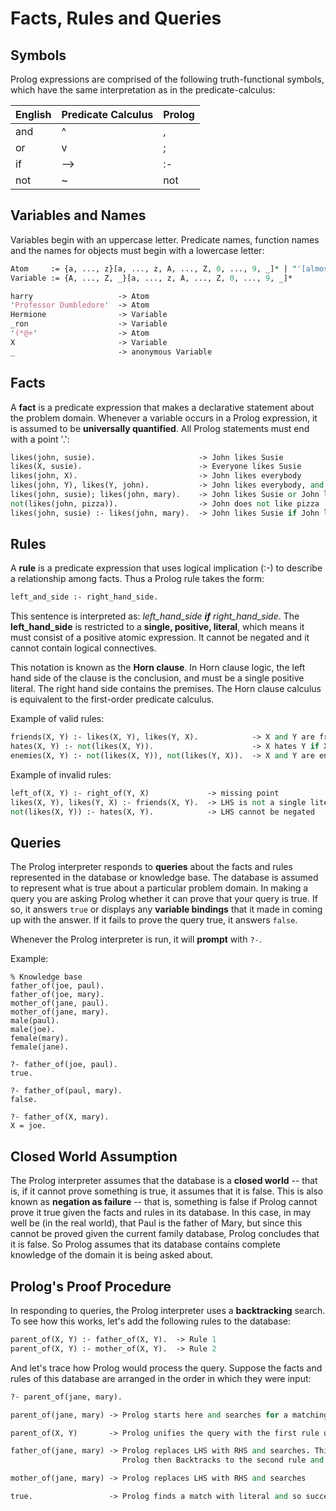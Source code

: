 # Facts, Rules and Queries

## Symbols

Prolog expressions are comprised of the following truth-functional symbols, which have the same interpretation as in the predicate-calculus:

| English | Predicate Calculus | Prolog |
|---------|--------------------|--------|
| and     | ^                  | ,      |
| or      | v                  | ;      |
| if      | -->                | :-     |
| not     | ~                  | not    |

## Variables and Names

Variables begin with an uppercase letter. Predicate names, function names and the names for objects must begin with a lowercase letter:

```pl
Atom     := {a, ..., z}[a, ..., z, A, ..., Z, 0, ..., 9, _]* | "'[almost any character]+'" | ... <further special chars>
Variable := {A, ..., Z, _}[a, ..., z, A, ..., Z, 0, ..., 9, _]*

harry                   -> Atom
'Professor Dumbledore'  -> Atom
Hermione                -> Variable
_ron                    -> Variable
'(*@+'                  -> Atom
X                       -> Variable
_                       -> anonymous Variable
```

## Facts

A **fact** is a predicate expression that makes a declarative statement about the problem domain. Whenever a variable occurs in a Prolog expression, it is assumed to be **universally quantified**. All Prolog statements must end with a point '.':

```pl
likes(john, susie).                       -> John likes Susie
likes(X, susie).                          -> Everyone likes Susie
likes(john, X).                           -> John likes everybody
likes(john, Y), likes(Y, john).           -> John likes everybody, and everybody likes John
likes(john, susie); likes(john, mary).    -> John likes Susie or John likes Mary
not(likes(john, pizza)).                  -> John does not like pizza
likes(john, susie) :- likes(john, mary).  -> John likes Susie if John likes Mary
```

## Rules

A **rule** is a predicate expression that uses logical implication (:-) to describe a relationship among facts. Thus a Prolog rule takes the form:

```pl
left_and_side :- right_hand_side.
```

This sentence is interpreted as: *left_hand_side **if** right_hand_side*. The **left_hand_side** is restricted to a **single, positive, literal**, which means it must consist of a positive atomic expression. It cannot be negated and it cannot contain logical connectives.

This notation is known as the **Horn clause**. In Horn clause logic, the left hand side of the clause is the conclusion, and must be a single positive literal. The right hand side contains the premises. The Horn clause calculus is equivalent to the first-order predicate calculus.

Example of valid rules:

```pl
friends(X, Y) :- likes(X, Y), likes(Y, X).            -> X and Y are friends if they like each other
hates(X, Y) :- not(likes(X, Y)).                      -> X hates Y if X does not like Y
enemies(X, Y) :- not(likes(X, Y)), not(likes(Y, X)).  -> X and Y are enemies if they do not like each other
```

Example of invalid rules:

```pl
left_of(X, Y) :- right_of(Y, X)             -> missing point
likes(X, Y), likes(Y, X) :- friends(X, Y).  -> LHS is not a single literal
not(likes(X, Y)) :- hates(X, Y).            -> LHS cannot be negated
```

## Queries

The Prolog interpreter responds to **queries** about the facts and rules represented in the database or knowledge base. The database is assumed to represent what is true about a particular problem domain. In making a query you are asking Prolog whether it can prove that your query is true. If so, it answers `true` or displays any **variable bindings** that it made in coming up with the answer. If it fails to prove the query true, it answers `false`.

Whenever the Prolog interpreter is run, it will **prompt** with `?-`.

Example:

```
% Knowledge base
father_of(joe, paul).
father_of(joe, mary).
mother_of(jane, paul).
mother_of(jane, mary).
male(paul).
male(joe).
female(mary).
female(jane).

?- father_of(joe, paul).
true.

?- father_of(paul, mary).
false.

?- father_of(X, mary).
X = joe.
```

## Closed World Assumption

The Prolog interpreter assumes that the database is a **closed world** -- that is, if it cannot prove something is true, it assumes that it is false. This is also known as **negation as failure** -- that is, something is false if Prolog cannot prove it true given the facts and rules in its database. In this case, in may well be (in the real world), that Paul is the father of Mary, but since this cannot be proved given the current family database, Prolog concludes that it is false. So Prolog assumes that its database contains complete knowledge of the domain it is being asked about.

## Prolog's Proof Procedure

In responding to queries, the Prolog interpreter uses a **backtracking** search. To see how this works, let's add the following rules to the database: 

```pl
parent_of(X, Y) :- father_of(X, Y).  -> Rule 1
parent_of(X, Y) :- mother_of(X, Y).  -> Rule 2
```

And let's trace how Prolog would process the query. Suppose the facts and rules of this database are arranged in the order in which they were input:

```pl
?- parent_of(jane, mary).

parent_of(jane, mary) -> Prolog starts here and searches for a matching fact or rule

parent_of(X, Y)       -> Prolog unifies the query with the first rule using {jane/X, mary/Y}, giving parent_of(jane, mary) :- father_of(jane, mary)

father_of(jane, mary) -> Prolog replaces LHS with RHS and searches. This fails to match father_of(joe, paul) and father_of(joe, mary), so this FAILS. 
                         Prolog then Backtracks to the second rule and unifies with {jane/X, mary/Y}, so it matches parent_of(jane, mary) :- mother_of(jane, mary)

mother_of(jane, mary) -> Prolog replaces LHS with RHS and searches

true.                 -> Prolog finds a match with literal and so succeeds
```
